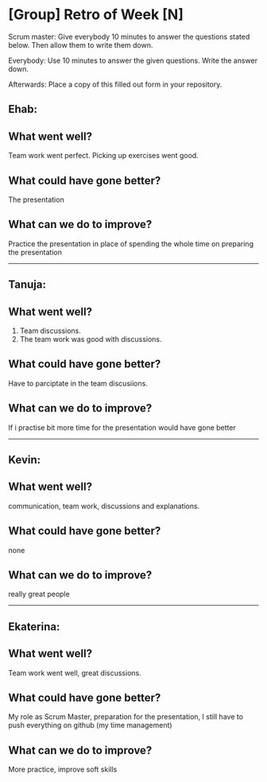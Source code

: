 # [Group] Retro of Week [N]
Scrum master: Give everybody 10 minutes to answer the questions stated below. Then allow them to write them down.

Everybody: Use 10 minutes to answer the given questions. Write the answer down.

Afterwards: Place a copy of this filled out form in your repository.
## Ehab:
## What went well?
Team work went perfect.
Picking up exercises went good.

## What could have gone better?
The presentation

## What can we do to improve?
Practice the presentation in place of spending the whole time on preparing the presentation
***

## Tanuja:
## What went well?
1. Team discussions.
2. The team work was good with discussions.


## What could have gone better?
 Have to parciptate in the team discusiions.

## What can we do to improve?
 If i practise bit more time for the presentation would have gone better

***

## Kevin:
 ## What went well?
 communication, team work, discussions and explanations.

## What could have gone better?
none

## What can we do to improve?
really great people

***

 ## Ekaterina:

 ## What went well?
 Team work went well, great discussions.

## What could have gone better?
My role as Scrum Master, preparation for the presentation, I still have to push everything on github (my time management)

## What can we do to improve?
More practice, improve soft skills